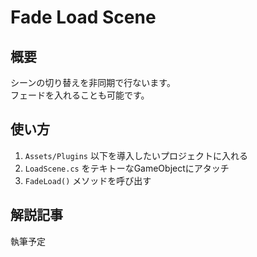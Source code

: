# Fade Load Scene

## 概要
シーンの切り替えを非同期で行ないます。  
フェードを入れることも可能です。

## 使い方

1. `Assets/Plugins` 以下を導入したいプロジェクトに入れる
2. `LoadScene.cs` をテキトーなGameObjectにアタッチ
3. `FadeLoad()` メソッドを呼び出す

## 解説記事
執筆予定